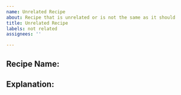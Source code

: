 ```yaml
---
name: Unrelated Recipe
about: Recipe that is unrelated or is not the same as it should
title: Unrelated Recipe
labels: not related
assignees: ''

---
```


## Recipe Name:


## Explanation:

